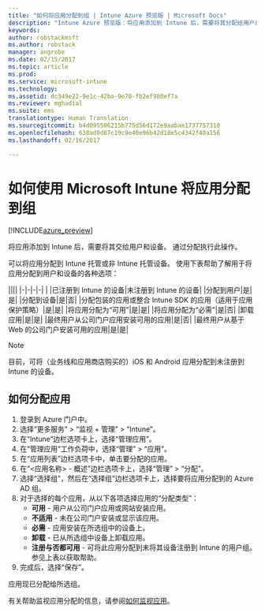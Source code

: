 ```yaml
---
title: "如何将应用分配到组 | Intune Azure 预览版 | Microsoft Docs"
description: "Intune Azure 预览版：将应用添加到 Intune 后，需要将其分配给用户或设备组。"
keywords: 
author: robstackmsft
ms.author: robstack
manager: angrobe
ms.date: 02/15/2017
ms.topic: article
ms.prod: 
ms.service: microsoft-intune
ms.technology: 
ms.assetid: dc349e22-9e1c-42ba-9e70-fb2ef980ef7a
ms.reviewer: mghadial
ms.suite: ems
translationtype: Human Translation
ms.sourcegitcommit: b4d095506215b775d56d172e9aabae1737757310
ms.openlocfilehash: 638ad0d87c19c9e40e96b42d18e5c4342f40a156
ms.lasthandoff: 02/16/2017

---
```


# <a name="how-to-assign-apps-to-groups-with-microsoft-intune"></a>如何使用 Microsoft Intune 将应用分配到组

[!INCLUDE[azure_preview](../includes/azure_preview.md)]

将应用添加到 Intune 后，需要将其交给用户和设备。 通过分配执行此操作。

可以将应用分配到 Intune 托管或非 Intune 托管设备。 使用下表帮助了解用于将应用分配到用户和设备的各种选项：

||||
|-|-|-|-|
|&nbsp;|已注册到 Intune 的设备|未注册到 Intune 的设备|
|分配到用户|是|是|
|分配到设备|是|否|
|分配包装的应用或整合 Intune SDK 的应用（适用于应用保护策略）|是|是|
|将应用分配为“可用”|是|是|
|将应用分配为“必需”|是|否|
|卸载应用|是|是|
|最终用户从公司门户应用安装可用的应用|是|否|
|最终用户从基于 Web 的公司门户安装可用的应用|是|是|

> [!NOTE]
> 目前，可将（业务线和应用商店购买的）iOS 和 Android 应用分配到未注册到 Intune 的设备。

## <a name="how-to-assign-an-app"></a>如何分配应用

1. 登录到 Azure 门户中。
2. 选择“更多服务” > “监视 + 管理” > “Intune”。
3. 在“Intune”边栏选项卡上，选择“管理应用”。
1. 在“管理应用”工作负荷中，选择“管理” > “应用”。
2. 在“应用列表”边栏选项卡中，单击要分配的应用。
3. 在“<应用名称> - 概述”边栏选项卡上，选择“管理” > “分配”。
4. 选择“选择组”，然后在“选择组”边栏选项卡上，选择要将应用分配到的 Azure AD 组。
5. 对于选择的每个应用，从以下各项选择应用的“分配类型”：
    - **可用** - 用户从公司门户应用或网站安装应用。
    - **不适用** - 未在公司门户安装或显示该应用。
    - **必需** - 应用安装在所选组中的设备上。
    - **卸载** - 已从所选组中设备上卸载应用。
    - **注册与否都可用** - 可将此应用分配到未将其设备注册到 Intune 的用户组。 参见上表以获取帮助。
6. 完成后，选择“保存”。

应用现已分配给所选组。

有关帮助监视应用分配的信息，请参阅[如何监视应用](monitor-apps.md)。

